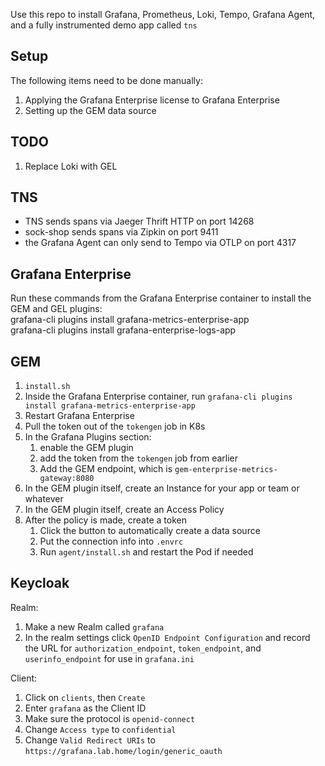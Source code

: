 Use this repo to install Grafana, Prometheus, Loki, Tempo, Grafana Agent, and a fully instrumented demo app called `tns`


## Setup
The following items need to be done manually:
1. Applying the Grafana Enterprise license to Grafana Enterprise
1. Setting up the GEM data source

## TODO
1. Replace Loki with GEL

## TNS
* TNS sends spans via Jaeger Thrift HTTP on port 14268
* sock-shop sends spans via Zipkin on port 9411
* the Grafana Agent can only send to Tempo via OTLP on port 4317

## Grafana Enterprise
Run these commands from the Grafana Enterprise container to install the GEM and GEL plugins:  
grafana-cli plugins install grafana-metrics-enterprise-app  
grafana-cli plugins install grafana-enterprise-logs-app

## GEM
1. `install.sh`
1. Inside the Grafana Enterprise container, run `grafana-cli plugins install grafana-metrics-enterprise-app`
1. Restart Grafana Enterprise
1. Pull the token out of the `tokengen` job in K8s
1. In the Grafana Plugins section:
    1. enable the GEM plugin
    1. add the token from the `tokengen` job from earlier
    1. Add the GEM endpoint, which is `gem-enterprise-metrics-gateway:8080`
1. In the GEM plugin itself, create an Instance for your app or team or whatever
1. In the GEM plugin itself, create an Access Policy
1. After the policy is made, create a token
    1. Click the button to automatically create a data source
    1. Put the connection info into `.envrc`
    1. Run `agent/install.sh` and restart the Pod if needed

## Keycloak
Realm:
1. Make a new Realm called `grafana`
1. In the realm settings click `OpenID Endpoint Configuration` and record the URL for `authorization_endpoint`, `token_endpoint`, and `userinfo_endpoint` for use in `grafana.ini`

Client:
1. Click on `clients`, then `Create`
1. Enter `grafana` as the Client ID
1. Make sure the protocol is `openid-connect`
1. Change `Access type` to `confidential`
1. Change `Valid Redirect URIs` to `https://grafana.lab.home/login/generic_oauth`

